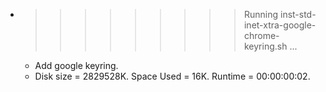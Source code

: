 * >>>>>>>>> Running inst-std-inet-xtra-google-chrome-keyring.sh ...
  * Add google keyring.
  * Disk size = 2829528K. Space Used = 16K. Runtime = 00:00:00:02.

